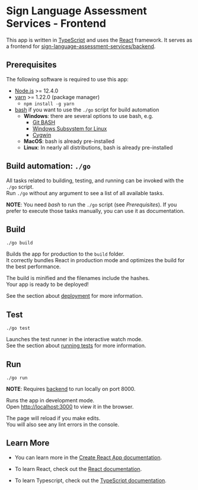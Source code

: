 # Sign Language Assessment Services - Frontend

This app is written in [TypeScript](https://www.typescriptlang.org/) and uses the [React](https://reactjs.org/) framework.
It serves as a frontend for [sign-language-assessment-services/backend](https://github.com/sign-language-assessment-services/backend).

## Prerequisites

The following software is required to use this app:

- [Node.js](https://nodejs.org/) >= 12.4.0
- [yarn](https://yarnpkg.com/) >= 1.22.0 (package manager)
  - `npm install -g yarn`
- [bash](https://www.gnu.org/software/bash/) if you want to use the `./go` script for build automation
  - **Windows**: there are several options to use bash, e.g.
    - [Git BASH](https://gitforwindows.org/)
    - [Windows Subsystem for Linux](https://docs.microsoft.com/windows/wsl/install-win10)
    - [Cygwin](https://www.cygwin.com/)
  - **MacOS**: bash is already pre-installed
  - **Linux**: In nearly all distributions, bash is already pre-installed

## Build automation: `./go`

All tasks related to building, testing, and running can be invoked with the `./go` script.<br/>
Run `./go` without any argument to see a list of all available tasks.

**NOTE**: You need _bash_ to run the `./go` script (see _Prerequisites_).
If you prefer to execute those tasks manually, you can use it as documentation.

## Build

`./go build`

Builds the app for production to the `build` folder.<br />
It correctly bundles React in production mode and optimizes the build for the best performance.

The build is minified and the filenames include the hashes.<br />
Your app is ready to be deployed!

See the section about [deployment](https://facebook.github.io/create-react-app/docs/deployment) for more information.

## Test

`./go test`

Launches the test runner in the interactive watch mode.<br />
See the section about [running tests](https://facebook.github.io/create-react-app/docs/running-tests) for more information.

## Run

`./go run`

**NOTE**: Requires [backend](https://github.com/sign-language-assessment-services/backend) to run locally on port 8000.

Runs the app in development mode.<br />
Open [http://localhost:3000](http://localhost:3000) to view it in the browser.

The page will reload if you make edits.<br />
You will also see any lint errors in the console.

## Learn More

- You can learn more in the [Create React App documentation](https://facebook.github.io/create-react-app/docs/getting-started).

- To learn React, check out the [React documentation](https://reactjs.org/).

- To learn Typescript, check out the [TypeScript documentation](https://www.typescriptlang.org/).
